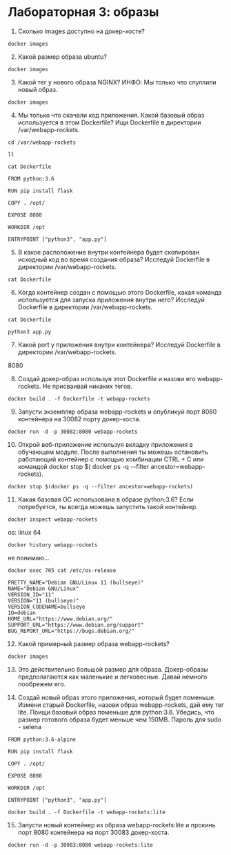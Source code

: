# Лабораторная 3: образы

1. Сколько images доступно на докер-хосте?

```docker
docker images
```

2. Какой размер образа ubuntu?

```docker
docker images
```

3. Какой тег у нового образа NGINX?
   ИНФО: Мы только что спуллили новый образ.

```docker
docker images
```

4. Мы только что скачали код приложения. Какой базовый образ используется в этом Dockerfile?
   Ищи Dockerfile в директории /var/webapp-rockets.

```shell
cd /var/webapp-rockets
```

```shell
ll
```

```shell
cat Dockerfile
```

```
FROM python:3.6

RUN pip install flask

COPY . /opt/

EXPOSE 8080

WORKDIR /opt

ENTRYPOINT ["python3", "app.py"]
```

5. В какое расположение внутри контейнера будет скопирован исходный код во время создания образа?
   Исследуй Dockerfile в директории /var/webapp-rockets.

```shell
cat Dockerfile
```

6. Когда контейнер создан с помощью этого Dockerfile, какая команда используется для запуска приложения внутри него?
   Исследуй Dockerfile в директории /var/webapp-rockets.

```shell
cat Dockerfile
```

```shell
python3 app.py
```

7. Какой port у приложения внутри контейнера?
   Исследуй Dockerfile в директории /var/webapp-rockets.

8080

8. Создай докер-образ используя этот Dockerfile и назови его webapp-rockets. Не присваивай никаких тегов.

```docker
docker build . -f Dockerfile -t webapp-rockets
```

9. Запусти экземпляр образа webapp-rockets и опубликуй порт 8080 контейнера на 30082 порту докер-хоста.

```docker
docker run -d -p 30082:8080 webapp-rockets
```

10. Открой веб-приложение используя вкладку приложения в обучающем модуле.
    После выполнения ты можешь остановить работающий контейнер с помощью комбинации CTRL + C или командой docker stop $(
    docker ps -q --filter ancestor=webapp-rockets).

```docker
docker stop $(docker ps -q --filter ancestor=webapp-rockets)
```

11. Какая базовая ОС использована в образе python:3.6?
    Если потребуется, ты всегда можешь запустить такой контейнер.

```docker
docker inspect webapp-rockets
```

os: linux 64

```docker
docker history webapp-rockets
```

не понимаю...

```docker
docker exec 705 cat /etc/os-release
```

```
PRETTY_NAME="Debian GNU/Linux 11 (bullseye)"
NAME="Debian GNU/Linux"
VERSION_ID="11"
VERSION="11 (bullseye)"
VERSION_CODENAME=bullseye
ID=debian
HOME_URL="https://www.debian.org/"
SUPPORT_URL="https://www.debian.org/support"
BUG_REPORT_URL="https://bugs.debian.org/"
```

12. Какой примерный размер образа webapp-rockets?

```docker
docker images
```

13. Это действительно большой размер для образа. Докер-образы предполагаются как маленькие и легковесные. Давай немного
    пообрежем его.

14. Создай новый образ этого приложения, который будет поменьше. Измени старый Dockerfile, назови образ webapp-rockets,
    дай ему тег lite.
    Поищи базовый образ поменьше для python:3.6. Убедись, что размер готового образа будет меньше чем 150MB.
    Пароль для sudo - selena

```
FROM python:3.6-alpine

RUN pip install flask

COPY . /opt/

EXPOSE 8080

WORKDIR /opt

ENTRYPOINT ["python3", "app.py"]
```

```docker
docker build . -f Dockerfile -t webapp-rockets:lite
```

15. Запусти новый контейнер из образа webapp-rockets:lite и прокинь порт 8080 контейнера на порт 30083 докер-хоста.

```docker
docker run -d -p 30083:8080 webapp-rockets:lite
```
